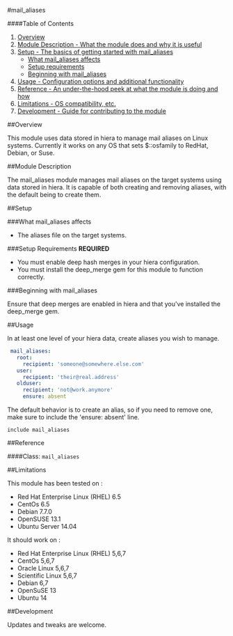 #mail_aliases

####Table of Contents

1. [Overview](#overview)
2. [Module Description - What the module does and why it is useful](#module-description)
3. [Setup - The basics of getting started with mail_aliases](#setup)
    * [What mail_aliases affects](#what-mail_aliases-affects)
    * [Setup requirements](#setup-requirements)
    * [Beginning with mail_aliases](#beginning-with-mail_aliases)
4. [Usage - Configuration options and additional functionality](#usage)
5. [Reference - An under-the-hood peek at what the module is doing and how](#reference)
5. [Limitations - OS compatibility, etc.](#limitations)
6. [Development - Guide for contributing to the module](#development)

##Overview

This module uses data stored in hiera to manage mail aliases on Linux systems. Currently it works on any OS that sets $::osfamily to RedHat, Debian, or Suse.

##Module Description

The mail_aliases module manages mail aliases on the target systems using data stored in hiera. It is capable of both creating and removing aliases, with the default being to create them.

##Setup

###What mail_aliases affects

* The aliases file on the target systems.

###Setup Requirements **REQUIRED**

* You must enable deep hash merges in your hiera configuration.
* You must install the deep_merge gem for this module to function correctly.
	
###Beginning with mail_aliases	

Ensure that deep merges are enabled in hiera and that you've installed the deep_merge gem.

##Usage

In at least one level of your hiera data, create aliases you wish to manage.

```yaml
 mail_aliases:
   root:
     recipient: 'someone@somewhere.else.com'
   user:
     recipient: 'their@real.address'
   olduser:
     recipient: 'not@work.anymore'
     ensure: absent
```

The default behavior is to create an alias, so if you need to remove one, make sure to include the 'ensure: absent' line.

```puppet
include mail_aliases
```

##Reference

####Class: `mail_aliases`

##Limitations

This module has been tested on :
* Red Hat Enterprise Linux (RHEL) 6.5
* CentOs 6.5
* Debian 7.7.0
* OpenSUSE 13.1
* Ubuntu Server 14.04

It should work on :
* Red Hat Enterprise Linux (RHEL) 5,6,7
* CentOs 5,6,7
* Oracle Linux 5,6,7
* Scientific Linux 5,6,7
* Debian 6,7
* OpenSuSE 13
* Ubuntu 14

##Development

Updates and tweaks are welcome.
